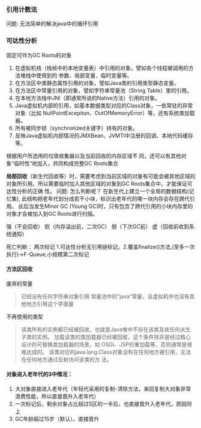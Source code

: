 ### 引用计数法
问题: 无法简单的解决java中的循环引用
### 可达性分析
固定可作为GC Roots的对象
1. 在虚拟机栈（栈帧中的本地变量表）中引用的对象，譬如各个线程被调用的方法堆栈中使用到的 参数、局部变量、临时变量等。 
2. 在方法区中类静态属性引用的对象，譬如Java类的引用类型静态变量。 
3. 在方法区中常量引用的对象，譬如字符串常量池（String Table）里的引用。
4. 在本地方法栈中JNI（即通常所说的Native方法）引用的对象。 
5. Java虚拟机内部的引用，如基本数据类型对应的Class对象，一些常驻的异常对象（比如 NullPointExcepiton、OutOfMemoryError）等，还有系统类加载器。 
6. 所有被同步锁（synchronized关键字）持有的对象。 
7. 反映Java虚拟机内部情况的JMXBean、JVMTI中注册的回调、本地代码缓存等。  


根据用户所选用的垃圾收集器以及当前回收的内存区域不 同，还可以有其他对象“临时性”地加入，共同构成完整GC Roots集合


**局部回收**（新生代回收等）时，需要考虑到当前区域的对象有可能会被其他区域的对象所引用。所以需要临时加入其他区域的对象到GC Roots集合中，才能保证可达性分析的正确 性。
问题: 怎么判断呢？
在新生代上建立一个全局的数据结构(记忆集), 此结构把老年代划分成若干小块，标识出老年代的哪一块内存会存在跨代引用。
此后当发生Minor GC (Young GC)时，只有包含了跨代引用的小块内存里的对象才会被加入到GC Roots进行扫描。


强（不会回收）
软（内存溢出前，二次GC）
弱（下次GC前）
虚（回收前收到系统通知）

死亡判断：
两次标记   1.可达性分析无引用链标记。2.覆盖finalize()方法,(至多一次执行)->F-Queue,小规模第二次标记

#### 方法区回收

废弃的常量
> 已经没有任何字符串对象引用 常量池中的“java”常量，且虚拟机中也没有其他地方引用这个字面量

不再使用的类型
> 该类所有的实例都已经被回收，也就是Java堆中不存在该类及其任何派生子类的实例。 
> 加载该类的类加载器已经被回收，这个条件除非是经过精心设计的可替换类加载器的场景，如 OSGi、JSP的重加载等，否则通常是很难达成的。 
> 该类对应的java.lang.Class对象没有在任何地方被引用，无法在任何地方通过反射访问该类的方 法。


#### 对象进入老年代的3中情况：
1. 大对象直接进入老年代（年轻代采用的复制-清除方法，来回复制大对象非常浪费性能，所以直接晋升入老年代）
2. 一次标记后，剩余对象占比超过S区的一半后，也直接晋升入老年代，原因同上
3. GC年龄超过15岁（默认）。直接晋升

